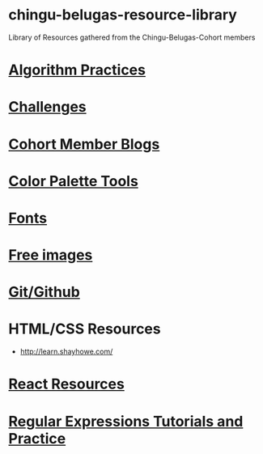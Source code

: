 # chingu-belugas-resource-library
Library of Resources gathered from the Chingu-Belugas-Cohort members

# [Algorithm Practices](algorithm-practice.md)

# [Challenges](challenges.md)

# [Cohort Member Blogs](member_blogs.md)

# [Color Palette Tools](color-tools.md)

# [Fonts](fonts.md)

# [Free images](free-images.md)

# [Git/Github](git-github.md)

# HTML/CSS Resources
* http://learn.shayhowe.com/

# [React Resources](react.md)

# [Regular Expressions Tutorials and Practice](regex.md)


